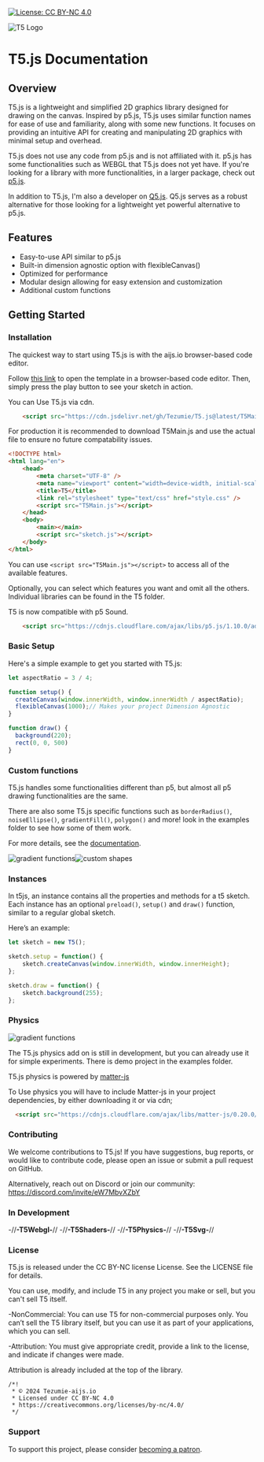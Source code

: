 [![License: CC BY-NC 4.0](https://img.shields.io/badge/License-CC%20BY--NC%204.0-lightgrey.svg)](https://creativecommons.org/licenses/by-nc/4.0/)

![T5 Logo](t5-logo.png)

# T5.js Documentation

## Overview

T5.js is a lightweight and simplified 2D graphics library designed for drawing on the canvas. Inspired by p5.js, T5.js uses similar function names for ease of use and familiarity, along with some new functions. It focuses on providing an intuitive API for creating and manipulating 2D graphics with minimal setup and overhead. 

T5.js does not use any code from p5.js and is not affiliated with it. p5.js has some functionalities such as WEBGL that T5.js does not yet have. If you're looking for a library with more functionalities, in a larger package, check out [p5.js](https://github.com/processing/p5.js/tree/main).

In addition to T5.js, I'm also a developer on [Q5.js](https://github.com/quinton-ashley/q5.js). Q5.js serves as a robust alternative for those looking for a lightweight yet powerful alternative to p5.js.

## Features
- Easy-to-use API similar to p5.js
- Built-in dimension agnostic option with flexibleCanvas()
- Optimized for performance
- Modular design allowing for easy extension and customization
- Additional custom functions
  

## Getting Started

### Installation

The quickest way to start using T5.js is with the aijs.io browser-based code editor.

Follow [this link](https://aijs.io/editor?user=AIJS&project=t5.js-Template) to open the template in a browser-based code editor. Then, simply press the play button to see your sketch in action.


You can Use T5.js via cdn.

```html
    <script src="https://cdn.jsdelivr.net/gh/Tezumie/T5.js@latest/T5Main.js"></script>
```

For production it is recommended to download T5Main.js and use the actual file to ensure no future compatability issues.

```html
<!DOCTYPE html>
<html lang="en">
    <head>
        <meta charset="UTF-8" />
        <meta name="viewport" content="width=device-width, initial-scale=1.0" />
        <title>T5</title>
        <link rel="stylesheet" type="text/css" href="style.css" />
        <script src="T5Main.js"></script>
    </head>
    <body>
        <main></main>
        <script src="sketch.js"></script>
    </body>
</html>

```
You can use `<script src="T5Main.js"></script>` to access all of the available features.

Optionally, you can select which features you want and omit all the others. Individual libraries can be found in the T5 folder.


T5 is now compatible with p5 Sound.

```html
    <script src="https://cdnjs.cloudflare.com/ajax/libs/p5.js/1.10.0/addons/p5.sound.min.js"></script>
```
### Basic Setup

Here's a simple example to get you started with T5.js:

```js
let aspectRatio = 3 / 4;

function setup() {
  createCanvas(window.innerWidth, window.innerWidth / aspectRatio);
  flexibleCanvas(1000);// Makes your project Dimension Agnostic
}

function draw() {
  background(220);
  rect(0, 0, 500)
}
```
### Custom functions

T5.js handles some functionalities different than p5, but almost all p5 drawing functionalities are the same.

There are also some T5.js specific functions such as `borderRadius()`, `noiseEllipse()`,  `gradientFill()`, `polygon()` and more! look in the examples folder to see how some of them work.

For more details, see the [documentation](examples/customFunctions.md).

![gradient functions](images/customGradients.png)![custom shapes](images/customShapes.png)

### Instances

In t5js, an instance contains all the properties and methods for a t5 sketch. Each instance has an optional `preload()`, `setup()` and `draw()` function, similar to a regular global sketch.

Here’s an example:

```javascript
let sketch = new T5();

sketch.setup = function() {
    sketch.createCanvas(window.innerWidth, window.innerHeight);
};

sketch.draw = function() {
    sketch.background(255);
};

```

### Physics

![gradient functions](images/physics.png)

The T5.js physics add on is still in development, but you can already use it for simple experiments. There is demo project in the examples folder.

T5.js physics is powered by [matter-js](https://brm.io/matter-js/)

To Use physics you will have to include Matter-js in your project dependencies, by either downloading it or via cdn;

```html
  <script src="https://cdnjs.cloudflare.com/ajax/libs/matter-js/0.20.0/matter.min.js"></script>
```

### Contributing

We welcome contributions to T5.js! If you have suggestions, bug reports, or would like to contribute code, please open an issue or submit a pull request on GitHub.

Alternatively, reach out on Discord or join our community: https://discord.com/invite/eW7MbvXZbY

### In Development

-//********************************-T5Webgl-********************************//
-//********************************-T5Shaders-********************************//
-//********************************-T5Physics-********************************//
-//********************************-T5Svg-********************************//

### License

T5.js is released under the CC BY-NC license License. See the LICENSE file for details.

You can use, modify, and include T5 in any project you make or sell, but you can't sell T5 itself.

-NonCommercial: You can use T5 for non-commercial purposes only. You can’t sell the T5 library itself, but you can use it as part of your applications, which you can sell.

-Attribution: You must give appropriate credit, provide a link to the license, and indicate if changes were made.

Attribution is already included at the top of the library.

```
/*!
 * © 2024 Tezumie-aijs.io
 * Licensed under CC BY-NC 4.0
 * https://creativecommons.org/licenses/by-nc/4.0/
 */

 ```

### Support

To support this project, please consider [becoming a patron](https://www.patreon.com/aijscodeeditor).









